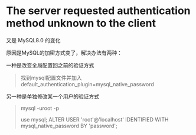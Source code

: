 # The server requested authentication method unknown to the client

又是 MySQL8.0 的变化

原因是MySQL的加密方式变了，解决办法有两种：

一种是改变全局配置回之前的验证方式
>找到mysql配置文件并加入
>default_authentication_plugin=mysql_native_password

另一种是单独修改某一个用户的验证方式
>mysql -uroot -p
>
>use mysql;
>ALTER USER 'root'@'localhost' IDENTIFIED WITH mysql_native_password BY 'password';

